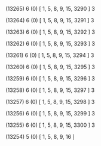 (13265) 6 (0) [ 1, 5, 8, 9, 15, 3290 ] 3 


(13264) 6 (0) [ 1, 5, 8, 9, 15, 3291 ] 3 


(13263) 6 (0) [ 1, 5, 8, 9, 15, 3292 ] 3 


(13262) 6 (0) [ 1, 5, 8, 9, 15, 3293 ] 3 


(13261) 6 (0) [ 1, 5, 8, 9, 15, 3294 ] 3 


(13260) 6 (0) [ 1, 5, 8, 9, 15, 3295 ] 3 


(13259) 6 (0) [ 1, 5, 8, 9, 15, 3296 ] 3 


(13258) 6 (0) [ 1, 5, 8, 9, 15, 3297 ] 3 


(13257) 6 (0) [ 1, 5, 8, 9, 15, 3298 ] 3 


(13256) 6 (0) [ 1, 5, 8, 9, 15, 3299 ] 3 


(13255) 6 (0) [ 1, 5, 8, 9, 15, 3300 ] 3 


(13254) 5 (0) [ 1, 5, 8, 9, 16 ]  

